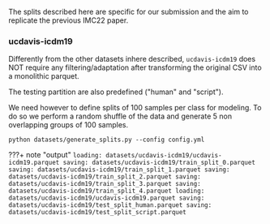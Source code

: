 The splits described here are specific for our submission
and the aim to replicate the previous IMC22 paper.


### ucdavis-icdm19

Differently from the other datasets inhere described,
`ucdavis-icdm19` does NOT require any filtering/adaptation
after transforming the original CSV into a monolithic parquet.

The testing partition are also predefined ("human" and "script").

We need however to define splits of 100 samples per class
for modeling. To do so we perform a random shuffle of 
the data and generate 5 non overlapping groups of 100 samples.

```
python datasets/generate_splits.py --config config.yml
```

???+ note "output"
    ```
    loading: datasets/ucdavis-icdm19/ucdavis-icdm19.parquet
    saving: datasets/ucdavis-icdm19/train_split_0.parquet
    saving: datasets/ucdavis-icdm19/train_split_1.parquet
    saving: datasets/ucdavis-icdm19/train_split_2.parquet
    saving: datasets/ucdavis-icdm19/train_split_3.parquet
    saving: datasets/ucdavis-icdm19/train_split_4.parquet
    loading: datasets/ucdavis-icdm19/ucdavis-icdm19.parquet
    saving: datasets/ucdavis-icdm19/test_split_human.parquet
    saving: datasets/ucdavis-icdm19/test_split_script.parquet
    ```

